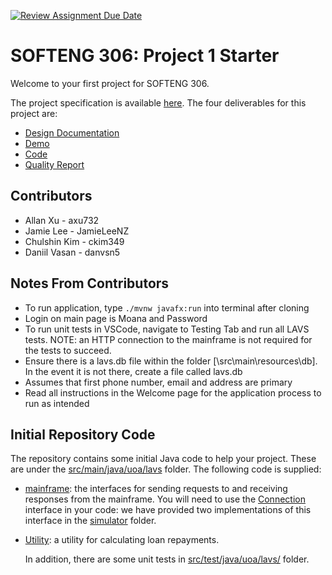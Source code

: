 [![Review Assignment Due Date](https://classroom.github.com/assets/deadline-readme-button-22041afd0340ce965d47ae6ef1cefeee28c7c493a6346c4f15d667ab976d596c.svg)](https://classroom.github.com/a/5pVslkgH)

# SOFTENG 306: Project 1 Starter

Welcome to your first project for SOFTENG 306.

The project specification is available [here](https://canvas.auckland.ac.nz/courses/105857/files/13471322). The four deliverables for this project are:

- [Design Documentation](https://canvas.auckland.ac.nz/courses/105857/assignments/400876)
- [Demo](https://canvas.auckland.ac.nz/courses/105857/assignments/400878)
- [Code](https://canvas.auckland.ac.nz/courses/105857/assignments/400879)
- [Quality Report](https://canvas.auckland.ac.nz/courses/105857/assignments/404409)

## Contributors

- Allan Xu - axu732
- Jamie Lee - JamieLeeNZ
- Chulshin Kim - ckim349
- Daniil Vasan - danvsn5

## Notes From Contributors

- To run application, type `./mvnw javafx:run` into terminal after cloning
- Login on main page is Moana and Password
- To run unit tests in VSCode, navigate to Testing Tab and run all LAVS tests. NOTE: an HTTP connection to the mainframe is not required for the tests to succeed.
- Ensure there is a lavs.db file within the folder [\src\main\resources\db]. In the event it is not there, create a file called lavs.db
- Assumes that first phone number, email and address are primary
- Read all instructions in the Welcome page for the application process to run as intended

## Initial Repository Code

The repository contains some initial Java code to help your project. These are under the [src/main/java/uoa/lavs](src/main/java/uoa/lavs) folder. The following code is supplied:

- [mainframe](src/main/java/uoa/lavs/mainframe): the interfaces for sending requests to and receiving responses from the mainframe. You will need to use the [Connection](src/main/java/uoa/lavs/mainframe/Connection.java) interface in your code: we have provided two implementations of this interface in the [simulator](src/main/java/uoa/lavs/mainframe/simulator/) folder.
- [Utility](src/main/java/uoa/lavs/utility/): a utility for calculating loan repayments.

  In addition, there are some unit tests in [src/test/java/uoa/lavs/](src/test/java/uoa/lavs/) folder.
